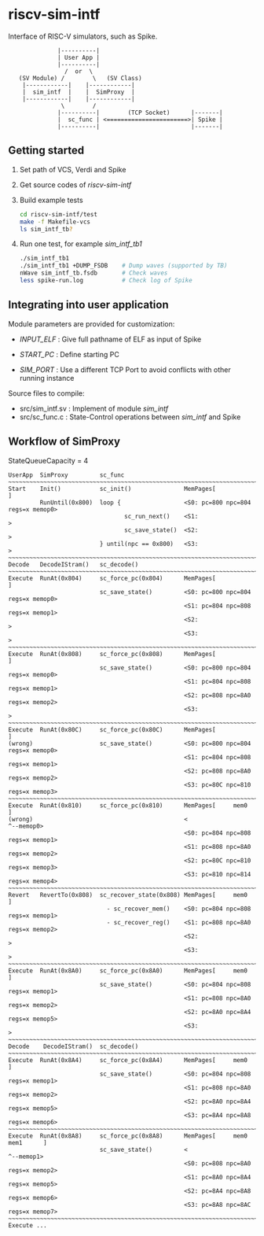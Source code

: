# riscv-sim-intf
Interface of RISC-V simulators, such as Spike.

```
              |----------|
              | User App |
              |----------|
                /  or  \
   (SV Module) /        \   (SV Class)
    |------------|    |------------|
    |  sim_intf  |    |  SimProxy  |
    |------------|    |------------|
               \        /
              |----------|        (TCP Socket)      |-------|
              |  sc_func | <=======================>| Spike |
              |----------|                          |-------|
```

## Getting started

1. Set path of VCS, Verdi and Spike

2. Get source codes of *riscv-sim-intf*

3. Build example tests

   ```bash
   cd riscv-sim-intf/test
   make -f Makefile-vcs
   ls sim_intf_tb?
   ```

4. Run one test, for example *sim_intf_tb1*

   ```bash
   ./sim_intf_tb1
   ./sim_intf_tb1 +DUMP_FSDB    # Dump waves (supported by TB)
   nWave sim_intf_tb.fsdb       # Check waves
   less spike-run.log           # Check log of Spike
   ```

## Integrating into user application

Module parameters are provided for customization:

- *INPUT_ELF* : Give full pathname of ELF as input of Spike

- *START_PC* : Define starting PC
- *SIM_PORT* : Use a different TCP Port to avoid conflicts with other running instance

Source files to compile:

- src/sim_intf.sv : Implement of module *sim_intf*
- src/sc_func.c : State-Control operations between *sim_intf* and Spike

## Workflow of SimProxy

StateQueueCapacity = 4

```
UserApp  SimProxy         sc_func
~~~~~~~~~~~~~~~~~~~~~~~~~~~~~~~~~~~~~~~~~~~~~~~~~~~~~~~~~~~~~~~~~~~~~~~~~~~~~~~~~~~~
Start    Init()           sc_init()               MemPages[                        ]
         RunUntil(0x800)  loop {                  <S0: pc=800 npc=804 regs=x memop0>
                                 sc_run_next()    <S1:                             >
                                 sc_save_state()  <S2:                             >
                          } until(npc == 0x800)   <S3:                             >
~~~~~~~~~~~~~~~~~~~~~~~~~~~~~~~~~~~~~~~~~~~~~~~~~~~~~~~~~~~~~~~~~~~~~~~~~~~~~~~~~~~~
Decode   DecodeIStram()   sc_decode()
~~~~~~~~~~~~~~~~~~~~~~~~~~~~~~~~~~~~~~~~~~~~~~~~~~~~~~~~~~~~~~~~~~~~~~~~~~~~~~~~~~~~
Execute  RunAt(0x804)     sc_force_pc(0x804)      MemPages[                        ]
                          sc_save_state()         <S0: pc=800 npc=804 regs=x memop0>
                                                  <S1: pc=804 npc=808 regs=x memop1>
                                                  <S2:                             >
                                                  <S3:                             >
~~~~~~~~~~~~~~~~~~~~~~~~~~~~~~~~~~~~~~~~~~~~~~~~~~~~~~~~~~~~~~~~~~~~~~~~~~~~~~~~~~~~
Execute  RunAt(0x808)     sc_force_pc(0x808)      MemPages[                        ]
                          sc_save_state()         <S0: pc=800 npc=804 regs=x memop0>
                                                  <S1: pc=804 npc=808 regs=x memop1>
                                                  <S2: pc=808 npc=8A0 regs=x memop2>
                                                  <S3:                             >
~~~~~~~~~~~~~~~~~~~~~~~~~~~~~~~~~~~~~~~~~~~~~~~~~~~~~~~~~~~~~~~~~~~~~~~~~~~~~~~~~~~~
Execute  RunAt(0x80C)     sc_force_pc(0x80C)      MemPages[                        ]
(wrong)                   sc_save_state()         <S0: pc=800 npc=804 regs=x memop0>
                                                  <S1: pc=804 npc=808 regs=x memop1>
                                                  <S2: pc=808 npc=8A0 regs=x memop2>
                                                  <S3: pc=80C npc=810 regs=x memop3>
~~~~~~~~~~~~~~~~~~~~~~~~~~~~~~~~~~~~~~~~~~~~~~~~~~~~~~~~~~~~~~~~~~~~~~~~~~~~~~~~~~~~
Execute  RunAt(0x810)     sc_force_pc(0x810)      MemPages[     mem0               ]
(wrong)                                           <                       ^--memop0>
                                                  <S0: pc=804 npc=808 regs=x memop1>
                                                  <S1: pc=808 npc=8A0 regs=x memop2>
                                                  <S2: pc=80C npc=810 regs=x memop3>
                                                  <S3: pc=810 npc=814 regs=x memop4>
~~~~~~~~~~~~~~~~~~~~~~~~~~~~~~~~~~~~~~~~~~~~~~~~~~~~~~~~~~~~~~~~~~~~~~~~~~~~~~~~~~~~
Revert   RevertTo(0x808)  sc_recover_state(0x808) MemPages[     mem0               ]
                            - sc_recover_mem()    <S0: pc=804 npc=808 regs=x memop1>
                            - sc_recover_reg()    <S1: pc=808 npc=8A0 regs=x memop2>
                                                  <S2:                             >
                                                  <S3:                             >
~~~~~~~~~~~~~~~~~~~~~~~~~~~~~~~~~~~~~~~~~~~~~~~~~~~~~~~~~~~~~~~~~~~~~~~~~~~~~~~~~~~~
Execute  RunAt(0x8A0)     sc_force_pc(0x8A0)      MemPages[     mem0               ]
                          sc_save_state()         <S0: pc=804 npc=808 regs=x memop1>
                                                  <S1: pc=808 npc=8A0 regs=x memop2>
                                                  <S2: pc=8A0 npc=8A4 regs=x memop5>
                                                  <S3:                             >
~~~~~~~~~~~~~~~~~~~~~~~~~~~~~~~~~~~~~~~~~~~~~~~~~~~~~~~~~~~~~~~~~~~~~~~~~~~~~~~~~~~~
Decode    DecodeIStram()  sc_decode()
~~~~~~~~~~~~~~~~~~~~~~~~~~~~~~~~~~~~~~~~~~~~~~~~~~~~~~~~~~~~~~~~~~~~~~~~~~~~~~~~~~~~
Execute  RunAt(0x8A4)     sc_force_pc(0x8A4)      MemPages[     mem0               ]
                          sc_save_state()         <S0: pc=804 npc=808 regs=x memop1>
                                                  <S1: pc=808 npc=8A0 regs=x memop2>
                                                  <S2: pc=8A0 npc=8A4 regs=x memop5>
                                                  <S3: pc=8A4 npc=8A8 regs=x memop6>
~~~~~~~~~~~~~~~~~~~~~~~~~~~~~~~~~~~~~~~~~~~~~~~~~~~~~~~~~~~~~~~~~~~~~~~~~~~~~~~~~~~~
Execute  RunAt(0x8A8)     sc_force_pc(0x8A8)      MemPages[     mem0     mem1      ]
                          sc_save_state()         <                       ^--memop1>
                                                  <S0: pc=808 npc=8A0 regs=x memop2>
                                                  <S1: pc=8A0 npc=8A4 regs=x memop5>
                                                  <S2: pc=8A4 npc=8A8 regs=x memop6>
                                                  <S3: pc=8A8 npc=8AC regs=x memop7>
~~~~~~~~~~~~~~~~~~~~~~~~~~~~~~~~~~~~~~~~~~~~~~~~~~~~~~~~~~~~~~~~~~~~~~~~~~~~~~~~~~~~
Execute ...
```
